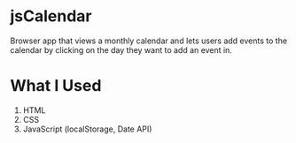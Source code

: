 # jsCalendar
Browser app that views a monthly calendar and lets users add events to the calendar by clicking on the day they want to add an event in. 

# What I Used
1. HTML
2. CSS
3. JavaScript (localStorage, Date API)

